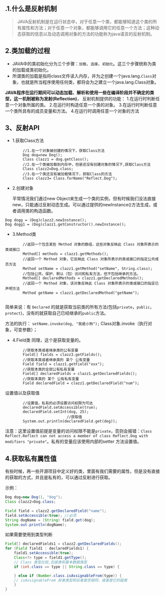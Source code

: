 ## .1.什么是反射机制

> JAVA反射机制是在运行状态中，对于任意一个类，都能够知道这个类的所有属性和方法；对于任意一个对象，都能够调用它的任意一个方法；这种动态获取的信息以及动态调用对象的方法的功能称为java语言的反射机制。

## 2.类加载的过程

- JAVA中的类初始化分为三个步骤：`加载`、`连接`、`初始化`。这三个步骤统称为类的加载或类初始化。
- 所谓类的加载是指将class文件读入内存，并为之创建一个java.lang.`Class`对象，也就是所当程序使用任何类，都将会为之建立一个java.lang.Class对象。

**JAVA程序在运行期间可以动态加载、解析和使用一些在编译阶段并不确定的类型，这一机制被称为发射(Reflection)**， 反射机制提供的功能：
1.在运行时判断任意一个对象所属的类。
2.在运行时构造任意一个类的对象。
3.在运行时判断任意一个类所具有的成员变量和方法。
4.在运行时调用任意一个对象的方法

## 3、反射API

- 1.获取Class方法

```
		//1.在一个对象被创建的情况下，获取Class方法
		Dog dog=new Dog();
		Class clazz1 = dog.getClass();
		//2.在一个类被加载到内存中，但是还没有创建对象的情况下,获取Class方法
		Class clazz2=Dog.class;
		//3.在一个类还没有被加载情况下，获取Class的方法
		Class clazz3= Class.forName("Reflect.Dog");
```

- 2.创建对象

  平常情况我们通过new Object来生成一个类的实例，但有时候我们没法直接new，只能通过反射动态生成。可以通过提供的newInstance()方法生成，或者调用类的构造函数。

```
Dog dogg = (Dog)clazz2.newInstance();
Dog dogg1 = (Dog)clazz1.getConstructor().newInstance();
```

- 3.Method类

```
		//返回一个包含某些 Method 对象的数组，这些对象反映此 Class 对象所表示的类或接口
		Method[] methods = clazz1.getMethods();
		//返回一个 Method 对象，它反映此 Class 对象所表示的类或接口的指定公共成员方法
		Method setName = clazz1.getMethod("setName", String.class);
		//包括公共、保护、默认（包）访问和私有方法，但不包括继承的方法。
		Method[] declaredMethods = clazz1.getDeclaredMethods();
		//返回一个 Method 对象，该对象反映此 Class 对象所表示的类或接口的指定已声明方法
		Method getName = clazz1.getDeclaredMethod("getName");
		
```

简单来说：有 `Declared` 的就是获取当前类的所有方法(包括`private`，`public`，`protect`)，没有的就获取自己已经继承的`public`方法。

方法的执行：
`setName.invoke(dog, "我是小狗");`
Class对象.invoke（执行对象，可变参数）；

- 4.Field类
  同理，这个是获取变量的。

```
		//获取本类或者继承类的公有变量
		Field[] fields = clazz3.getFields();
		//获取本类或者继承类的 某个 公有变量
		Field field = clazz1.getField("xxx");
		//获取本类的全部公有私有变量
		Field[] declaredFields = clazz1.getDeclaredFields();
		//获取本类的 某个 公有私有变量
		Field declaredField = clazz1.getDeclaredField("num");
```

设置值以及获取值

```
		//设置值，私有的必须设置访问权限为可达
        declaredField.setAccessible(true);
		declaredField.setInt(dog, 25);
							//获取值
		System.out.println(declaredField.get(dog));
```

注意：这里设置值前提是变量的访问权限不能是`private`，否则会报错：`Class Reflect.Reflect can not access a member of class Reflect.Dog with modifiers "private"`。私有的变量应该使用内部的setter 方法设置值。

## 4.获取私有属性值

有些时候，再一些开源项目中定义好的类，里面有我们需要的属性，但是没有直接的获取的方式，并且是私有的，可以通过反射进行获取。

示例：

```java
Dog dog=new Dog(1, "dog");
Class clazz2=Dog.class;
        
Field field = clazz2.getDeclaredField("name");
field.setAccessible(true); //必须
String dogName = (String) field.get(dog);
System.out.println(dogName);
```

如果需要使用到类型判断

```java
Field[] declaredFields1 = clazz2.getDeclaredFields();
for (Field field1 : declaredFields1) {
    field1.setAccessible(true);
    Class<?> type = field1.getType();
    // Class 类型比较,包装类和基本数据类型
    if (int.class == type || String.class == type) {

    } else if (Number.class.isAssignableFrom(type)) {
    // isAssignableFrom 前者类型和后者是否相同，或者是它的超类
    }
}
```

